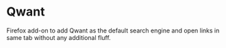 # Qwant
Firefox add-on to add Qwant as the default search engine and open links in same tab without any additional fluff.
